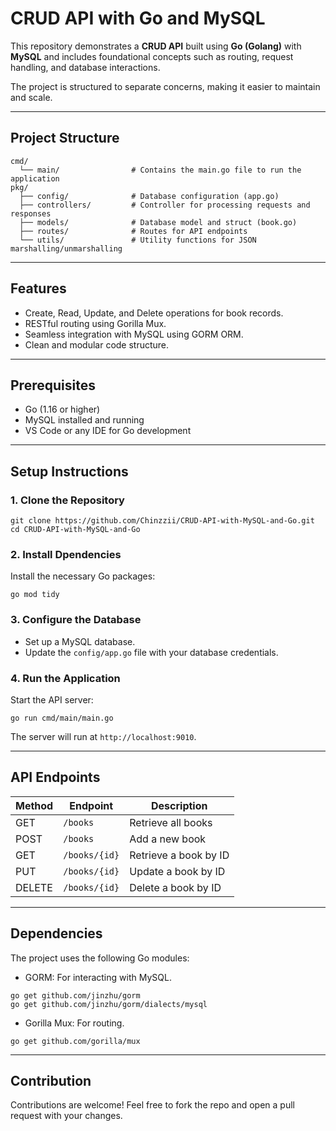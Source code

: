 # CRUD API with Go and MySQL

This repository demonstrates a **CRUD API** built using **Go (Golang)** with **MySQL** and includes foundational concepts such as routing, request handling, and database interactions.

The project is structured to separate concerns, making it easier to maintain and scale.

---

## Project Structure
```
cmd/
  └── main/                # Contains the main.go file to run the application
pkg/
  ├── config/              # Database configuration (app.go)
  ├── controllers/         # Controller for processing requests and responses
  ├── models/              # Database model and struct (book.go)
  ├── routes/              # Routes for API endpoints
  └── utils/               # Utility functions for JSON marshalling/unmarshalling

```

---

## Features
+ Create, Read, Update, and Delete operations for book records.
+ RESTful routing using Gorilla Mux.
+ Seamless integration with MySQL using GORM ORM.
+ Clean and modular code structure.

---

## Prerequisites
+ Go (1.16 or higher)
+ MySQL installed and running
+ VS Code or any IDE for Go development

---

## Setup Instructions

### 1. Clone the Repository
```
git clone https://github.com/Chinzzii/CRUD-API-with-MySQL-and-Go.git
cd CRUD-API-with-MySQL-and-Go
```

### 2. Install Dpendencies
Install the necessary Go packages:
```
go mod tidy
```

### 3. Configure the Database
+ Set up a MySQL database.
+ Update the ```config/app.go``` file with your database credentials.

### 4. Run the Application
Start the API server:
```
go run cmd/main/main.go
```
The server will run at ```http://localhost:9010```.

---

## API Endpoints
| Method | Endpoint        | Description                     |
|--------|-----------------|---------------------------------|
| GET    | `/books`        | Retrieve all books              |
| POST   | `/books`        | Add a new book                  |
| GET    | `/books/{id}`   | Retrieve a book by ID           |
| PUT    | `/books/{id}`   | Update a book by ID             |
| DELETE | `/books/{id}`   | Delete a book by ID             |

---

## Dependencies
The project uses the following Go modules:
+ GORM: For interacting with MySQL.
```
go get github.com/jinzhu/gorm
go get github.com/jinzhu/gorm/dialects/mysql
```
+ Gorilla Mux: For routing.
```
go get github.com/gorilla/mux
```

---

## Contribution
Contributions are welcome! Feel free to fork the repo and open a pull request with your changes.